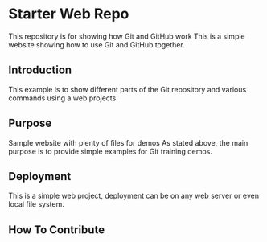 # Starter Web Repo

This repository is for showing how Git and GitHub work
This is a simple website showing how to use Git and GitHub together.

## Introduction
This example is to show different parts of the Git repository and various commands using a web projects.

## Purpose

Sample website with plenty of files for demos
As stated above, the main purpose is to provide simple examples for Git training demos.

## Deployment
This is a simple web project, deployment can be on any web server or even local file system.

## How To Contribute